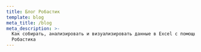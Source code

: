 ```yaml
---
title: Блог Робастик
template: blog
meta_title: /blog
meta_description: >-
  Как собирать, анализировать и визуализировать данные в Excel с помощью
  Робастика
---
```

